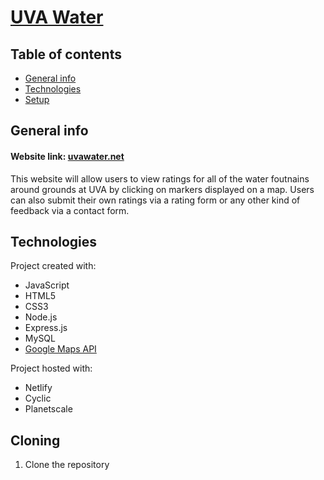 # [UVA Water](https://uvawater.net)

## Table of contents
* [General info](#general-info)
* [Technologies](#technologies)
* [Setup](#setup)

## General info
#### Website link: [uvawater.net](https://uvawater.net)
This website will allow users to view ratings for all of the water foutnains around grounds at UVA by clicking on markers displayed on a map. Users can also submit their own ratings via a rating form or any other kind of feedback via a contact form.
	
## Technologies
Project created with:
* JavaScript
* HTML5
* CSS3
* Node.js
* Express.js
* MySQL
* [Google Maps API](https://developers.google.com/maps)

Project hosted with:
* Netlify
* Cyclic
* Planetscale

## Cloning
1. Clone the repository
